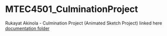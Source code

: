 # MTEC4501_CulminationProject

Rukayat Akinola - Culmination Project (Animated Sketch Project)
linked here [documentation folder](https://drive.google.com/drive/folders/1xSeJYPl_D3SBLNeoKTYdZAw0g2dG5IuL?usp=share_link)
